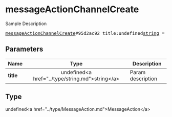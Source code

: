 # messageActionChannelCreate

Sample Description

<pre>
<a href="../constructor/messageActionChannelCreate.md">messageActionChannelCreate</a>#95d2ac92 title:undefined<a href="../type/string.md">string</a> = undefined<a href="../type/MessageAction.md">MessageAction</a>;
</pre>

## Parameters

| Name | Type | Description |
|------|:----:|-------------|
| **title** | undefined&lt;a href=&#34;../type/string.md&#34;&gt;string&lt;/a&gt; | Param description |

## Type

undefined&lt;a href=&#34;../type/MessageAction.md&#34;&gt;MessageAction&lt;/a&gt;
